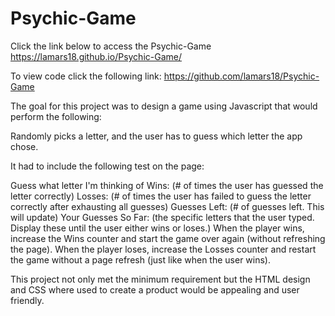 # Psychic-Game

Click the link below to access the Psychic-Game
https://lamars18.github.io/Psychic-Game/

To view code click the following link:
https://github.com/lamars18/Psychic-Game

The goal for this project was to design a game using Javascript that would perform the following:

Randomly picks a letter, and the user has to guess which letter the app chose. 

It had to include the following test on the page:

Guess what letter I'm thinking of
Wins: (# of times the user has guessed the letter correctly)
Losses: (# of times the user has failed to guess the letter correctly after exhausting all guesses)
Guesses Left: (# of guesses left. This will update)
Your Guesses So Far: (the specific letters that the user typed. Display these until the user either wins or loses.)
When the player wins, increase the Wins counter and start the game over again (without refreshing the page).
When the player loses, increase the Losses counter and restart the game without a page refresh (just like when the user wins).

This project not only met the minimum requirement but the HTML design and CSS where used to create a product would be appealing and user friendly. 
